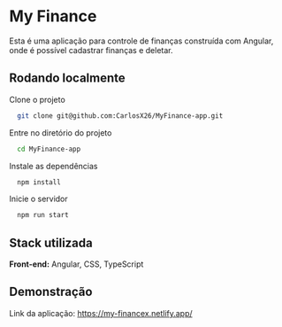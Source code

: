 # My Finance

Esta é uma aplicação para controle de finanças construída com Angular, onde é possível cadastrar finanças e deletar.

## Rodando localmente

Clone o projeto

```bash
  git clone git@github.com:CarlosX26/MyFinance-app.git
```

Entre no diretório do projeto

```bash
  cd MyFinance-app
```

Instale as dependências

```bash
  npm install
```

Inicie o servidor

```bash
  npm run start
```

## Stack utilizada

**Front-end:** Angular, CSS, TypeScript

## Demonstração

Link da aplicação: https://my-financex.netlify.app/
